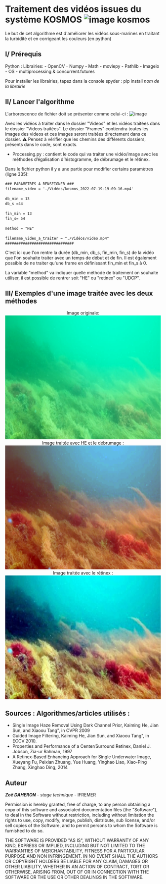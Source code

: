 # Traitement des vidéos issues du système KOSMOS <img width="50" alt="image kosmos" src="https://user-images.githubusercontent.com/108416242/182578775-55f881ab-6064-4b50-8c58-42cfca3f6113.PNG">


Le but de cet algorithme est d'améliorer les vidéos sous-marines en traitant la turbidité et en corrigeant les couleurs (en python) 

## I/ Prérequis 

Python : 
  Librairies: 
    - OpenCV
    - Numpy
    - Math
    - moviepy
    - Pathlib
    - Imageio 
    - OS
    - multiprocessing & concurrent.futures
    
 Pour installer les librairies, tapez dans la console spyder : pip install *nom de la librairie*
 
## II/ Lancer l'algorithme 

L'arborescence de fichier doit se présenter comme celui-ci : <img width="700" height = "100" alt="image" src="https://user-images.githubusercontent.com/108416242/185398078-308eef6c-1bec-4154-a7a8-23f91d2af5e1.PNG">



Avec les vidéos à traiter dans le dossier "Videos" et les vidéos traitées dans le dossier "Videos traitées". Le dossier "Frames" contiendra toutes les images
des videos et ces images seront traitées directement dans ce dossier. ⚠️ Pensez à vérifier que les chemins des différents dossiers, présents dans le code, sont exacts.

- Processing.py : contient le code qui va traiter une vidéo/image avec les méthodes d’égalisation d’histogramme, de débrumage et le rétinex.

Dans le fichier python il y a une partie pour modifier certains paramètres (ligne 335): 

``` 
### PARAMETRES A RENSEIGNER ### 
filename_video = './Vidéos/kosmos_2022-07-19-19-09-16.mp4'

db_min = 13
db_s =44

fin_min = 13
fin_s= 54

method = "HE"

filename_video_a_traiter = "./Vidéos/video.mp4"
###############################
```
C'est ici que l'on rentre la durée (db_min, db_s, fin_min, fin_s) de la vidéo que l'on souhaite traiter avec un temps de début et de fin. 
Il est également possible de ne traiter qu'une frame en définissant fin_min et fin_s à 0. 

La variable "method" va indiquer quelle méthode de traitement on souhaite utiliser, il est possible de rentrer soit "HE" ou  "retinex" ou "UDCP".

## III/ Exemples d'une image traitée avec les deux méthodes
<center>
Image originale: <img src="./pictures/Image_processing/IP3-1.png"  height = "400" alt="Image originale" />
Image traitée avec HE et le débrumage : <img src="./pictures/Image_processing/IP3-2.png"  height = "400"/>
Image traitée avec le rétinex : <img src="./pictures/Image_processing/IP3-3.jpg"   height = "400" alt="Image traitée avec le rétinex" />
</center>


## Sources : Algorithmes/articles utilisés :
- Single Image Haze Removal Using Dark Channel Prior, Kaiming He, Jian Sun, and Xiaoou Tang", in CVPR 2009 
- Guided Image Filtering, Kaiming He, Jian Sun, and Xiaoou Tang", in ECCV 2010.
- Properties and Performance of a Center/Surround Retinex, Daniel J. Jobson, Zia-ur Rahman, 1997 
- A Retinex-Based Enhancing Approach for Single Underwater Image, Xueyang Fu, Peixian Zhuang, Yue Huang, Yinghao Liao, Xiao-Ping Zhang, Xinghao Ding, 2014 


## Auteur 

***Zoë DAHERON*** - *stage technique* - IFREMER


Permission is hereby granted, free of charge, to any person obtaining a copy of this software and associated documentation files (the "Software"), to deal in the Software without restriction, including without limitation the rights to use, copy, modify, merge, publish, distribute, sub license, and/or sell copies of the Software, and to permit persons to whom the Software is furnished to do so.

THE SOFTWARE IS PROVIDED "AS IS", WITHOUT WARRANTY OF ANY KIND, EXPRESS OR IMPLIED, INCLUDING BUT NOT LIMITED TO THE WARRANTIES OF MERCHANTABILITY, FITNESS FOR A PARTICULAR PURPOSE AND NON INFRINGEMENT. IN NO EVENT SHALL THE AUTHORS OR COPYRIGHT HOLDERS BE LIABLE FOR ANY CLAIM, DAMAGES OR OTHER LIABILITY, WHETHER IN AN ACTION OF CONTRACT, TORT OR OTHERWISE, ARISING FROM, OUT OF OR IN CONNECTION WITH THE SOFTWARE OR THE USE OR OTHER DEALINGS IN THE SOFTWARE.

